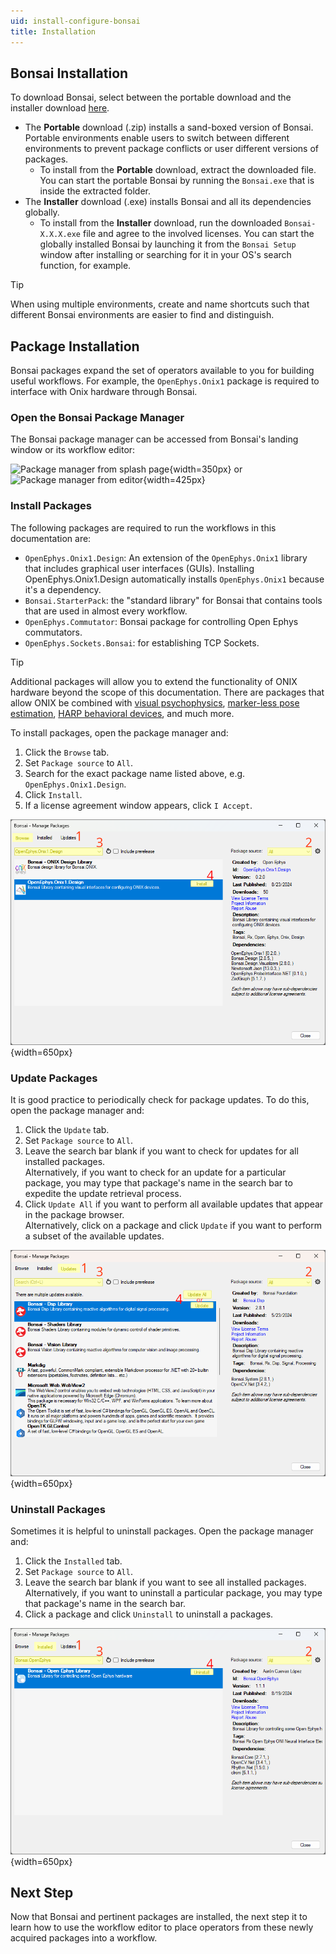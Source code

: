 ```yaml
---
uid: install-configure-bonsai
title: Installation
---
```


## Bonsai Installation

To download Bonsai, select between the portable download and the installer download
[here](https://bonsai-rx.org/docs/articles/installation.html).

*   The **Portable** download (.zip) installs a sand-boxed version of Bonsai. Portable environments
    enable users to switch between different environments to prevent package conflicts or user
    different versions of packages.
    *   To install from the **Portable** download, extract the downloaded file. You can start the
        portable Bonsai by running the `Bonsai.exe` that is inside the extracted folder.
*   The **Installer** download (.exe) installs Bonsai and all its dependencies globally.
    *   To install from the **Installer** download, run the downloaded `Bonsai-X.X.X.exe` file and
        agree to the involved licenses. You can start the globally installed Bonsai by launching it
        from the `Bonsai Setup` window after installing or searching for it in your OS's search
        function, for example. 

> [!TIP]
> When using multiple environments, create and name shortcuts such that different Bonsai
> environments are easier to find and distinguish. 

## Package Installation

Bonsai packages expand the set of operators available to you for building useful workflows. For
example, the `OpenEphys.Onix1` package is required to interface with Onix hardware through Bonsai.

### Open the Bonsai Package Manager 

The Bonsai package manager can be accessed from Bonsai's landing window or its workflow editor:

![Package manager from splash page](../../images/bonsai-splash-page-package-manager-highlight.png){width=350px} or ![Package manager from editor](../../images/bonsai-editor-package-manager-highlight.png){width=425px}

### Install Packages

The following packages are required to run the workflows in this documentation are:

* `OpenEphys.Onix1.Design`: An extension of the `OpenEphys.Onix1` library that includes graphical user interfaces (GUIs). Installing OpenEphys.Onix1.Design automatically installs `OpenEphys.Onix1` because it's a dependency.
* `Bonsai.StarterPack`: the "standard library" for Bonsai that contains tools that are used in almost every workflow.
* `OpenEphys.Commutator`: Bonsai package for controlling Open Ephys commutators.
* `OpenEphys.Sockets.Bonsai`: for establishing TCP Sockets.

> [!TIP]
> Additional packages will allow you to extend the functionality of ONIX hardware beyond the scope
> of this documentation. There are packages that allow ONIX be combined with [visual
> psychophysics](https://bonsai-rx.org/docs/tutorials/vision-psychophysics.html), [marker-less pose
> estimation](https://bonsai-rx.org/sleap/), [HARP behavioral devices](https://harp-tech.org/), and
> much more.

To install packages, open the package manager and:

1.  Click the `Browse` tab.
1.  Set `Package source` to `All`.
1.  Search for the exact package name listed above, e.g. `OpenEphys.Onix1.Design`.
1.  Click `Install`.
1.  If a license agreement window appears, click `I Accept`.

![Bonsai OpenEphys.Onix1.Design Install Screenshot](../../images/bonsai-install-OpenEphys.Onix1.Design.webp){width=650px}

### Update Packages

It is good practice to periodically check for package updates. To do this, open the package manager and:

1.  Click the `Update` tab.
1.  Set `Package source` to `All`.
1.  Leave the search bar blank if you want to check for updates for all installed packages.\
    Alternatively, if you want to check for an update for a particular package, you may type that package's name in the search bar to expedite the update retrieval process.
1.  Click `Update All` if you want to perform all available updates that appear in the package browser.\
    Alternatively, click on a package and click `Update` if you want to perform a subset of the available updates.

![Bonsai Update All or Just One Screenshot](../../images/bonsai-update.webp){width=650px}

### Uninstall Packages

Sometimes it is helpful to uninstall packages. Open the package manager and:

1.  Click the `Installed` tab.
1.  Set `Package source` to `All`.
1.  Leave the search bar blank if you want to see all installed packages.\
    Alternatively, if you want to uninstall a particular package, you may type that package's name in the search bar.
1.  Click a package and click `Uninstall` to uninstall a packages.

![Bonsai Uninstall Screenshot](../../images/bonsai-uninstall-Bonsai.OpenEphys.webp){width=650px}

## Next Step

Now that Bonsai and pertinent packages are installed, the next step it to learn how to use the
workflow editor to place operators from these newly acquired packages into a workflow.